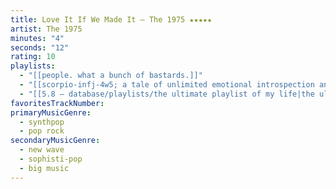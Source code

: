 ```yaml
---
title: Love It If We Made It — The 1975 ★★★★★
artist: The 1975
minutes: "4"
seconds: "12"
rating: 10
playlists:
  - "[[people. what a bunch of bastards.]]"
  - "[[scorpio-infj-4w5; a tale of unlimited emotional introspection and arcane bullshit]]"
  - "[[5.8 — database/playlists/the ultimate playlist of my life|the ultimate playlist of my life]]"
favoritesTrackNumber:
primaryMusicGenre:
  - synthpop
  - pop rock
secondaryMusicGenre:
  - new wave
  - sophisti-pop
  - big music
---
```


